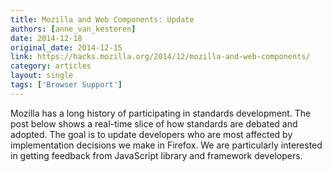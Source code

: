 ```yaml
---
title: Mozilla and Web Components: Update
authors: [anne_van_kesteren]
date: 2014-12-18
original_date: 2014-12-15
link: https://hacks.mozilla.org/2014/12/mozilla-and-web-components/
category: articles
layout: single
tags: ['Browser Support']
---
```


Mozilla has a long history of participating in standards development. The post below shows a real-time slice of how standards are debated and adopted. The goal is to update developers who are most affected by implementation decisions we make in Firefox. We are particularly interested in getting feedback from JavaScript library and framework developers.

<!-- Excerpt -->
